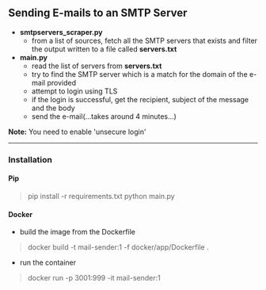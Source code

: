## Sending E-mails to an SMTP Server
* **smtpservers_scraper.py**
    * from a list of sources, fetch all the SMTP servers that exists and filter the output written to a file called **servers.txt**
* **main.py**
    * read the list of servers from **servers.txt**
    * try to find the SMTP server which is a match for the domain of the e-mail provided
    * attempt to login using TLS
    * if the login is successful, get the recipient, subject of the message and the body
    * send the e-mail(...takes around 4 minutes...)

**Note:** You need to enable 'unsecure login'

---
### Installation
#### Pip
> pip install -r requirements.txt
> python main.py

#### Docker
* build the image from the Dockerfile
> docker build -t mail-sender:1 -f docker/app/Dockerfile .
* run the container
> docker run -p 3001:999 -it mail-sender:1